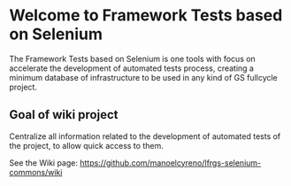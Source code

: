 # Welcome to Framework Tests based on Selenium

The Framework Tests based on Selenium is one tools with focus on accelerate the development of automated tests process, creating a minimum database of infrastructure to be used in any kind of GS fullcycle project.

## Goal of wiki project

Centralize all information related to the development of automated tests of the project, to allow quick access to them.

See the Wiki page: https://github.com/manoelcyreno/lfrgs-selenium-commons/wiki
